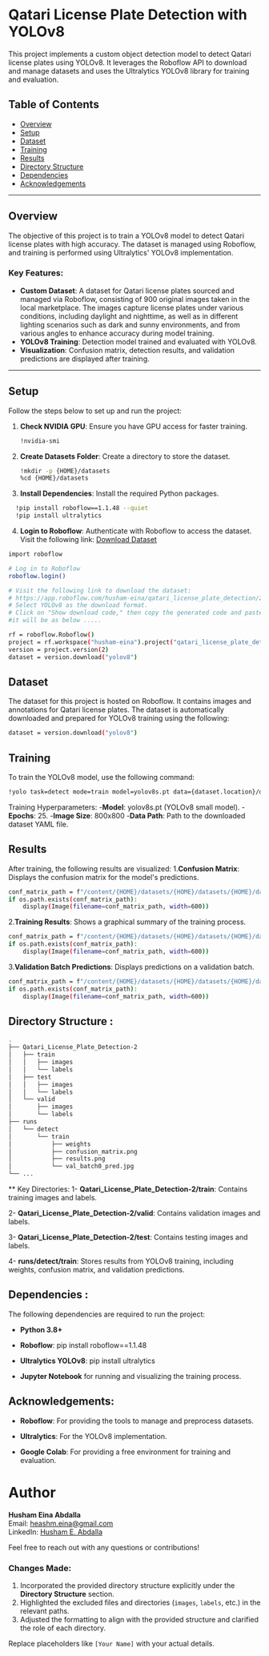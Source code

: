 # Qatari License Plate Detection with YOLOv8

This project implements a custom object detection model to detect Qatari license plates using YOLOv8. It leverages the Roboflow API to download and manage datasets and uses the Ultralytics YOLOv8 library for training and evaluation.

## Table of Contents

- [Overview](#overview)
- [Setup](#setup)
- [Dataset](#dataset)
- [Training](#training)
- [Results](#results)
- [Directory Structure](#directory-structure)
- [Dependencies](#dependencies)
- [Acknowledgements](#acknowledgements)

---

## Overview

The objective of this project is to train a YOLOv8 model to detect Qatari license plates with high accuracy. The dataset is managed using Roboflow, and training is performed using Ultralytics' YOLOv8 implementation.

### Key Features:
- **Custom Dataset**: A dataset for Qatari license plates sourced and managed via Roboflow, consisting of 900 original images taken in the local marketplace. The images capture license plates under various conditions, including daylight and nighttime, as well as in different lighting scenarios such as dark and sunny environments, and from various angles to enhance accuracy during model training.
- **YOLOv8 Training**: Detection model trained and evaluated with YOLOv8.
- **Visualization**: Confusion matrix, detection results, and validation predictions are displayed after training.

---

## Setup

Follow the steps below to set up and run the project:

1. **Check NVIDIA GPU**:
   Ensure you have GPU access for faster training.

   ```bash
   !nvidia-smi
   ```
2. **Create Datasets Folder**:
Create a directory to store the dataset.
   ```bash
   !mkdir -p {HOME}/datasets
   %cd {HOME}/datasets
   ```
3. **Install Dependencies**:
Install the required Python packages.
```bash
  !pip install roboflow==1.1.48 --quiet
  !pip install ultralytics
   ```
4. **Login to Roboflow**:
Authenticate with Roboflow to access the dataset.
Visit the following link: [Download Dataset](https://app.roboflow.com/husham-eina/qatari_license_plate_detection/2)

```bash
import roboflow

# Log in to Roboflow
roboflow.login()

# Visit the following link to download the dataset:
# https://app.roboflow.com/husham-eina/qatari_license_plate_detection/2
# Select YOLOv8 as the download format. 
# Click on "Show download code," then copy the generated code and paste it below.
#it will be as below .....

rf = roboflow.Roboflow()
project = rf.workspace("husham-eina").project("qatari_license_plate_detection")
version = project.version(2)
dataset = version.download("yolov8")
```

## Dataset

The dataset for this project is hosted on Roboflow. It contains images and annotations for Qatari license plates. 
The dataset is automatically downloaded and prepared for YOLOv8 training using the following:

```bash
dataset = version.download("yolov8")
```

## Training
To train the YOLOv8 model, use the following command:
```bash
!yolo task=detect mode=train model=yolov8s.pt data={dataset.location}/data.yaml epochs=25 imgsz=800 plots=True
```

Training Hyperparameters:
-**Model**: yolov8s.pt (YOLOv8 small model).
-**Epochs**: 25.
-**Image Size**: 800x800
-**Data Path**: Path to the downloaded dataset YAML file.

## Results
After training, the following results are visualized:
1.**Confusion Matrix**:
Displays the confusion matrix for the model's predictions.
```bash
conf_matrix_path = f"/content/{HOME}/datasets/{HOME}/datasets/{HOME}/datasets/runs/detect/train/confusion_matrix.png"
if os.path.exists(conf_matrix_path):
    display(Image(filename=conf_matrix_path, width=600))
```

2.**Training Results**:
Shows a graphical summary of the training process.
```bash
conf_matrix_path = f"/content/{HOME}/datasets/{HOME}/datasets/{HOME}/datasets/runs/detect/train/results.png"
if os.path.exists(conf_matrix_path):
    display(Image(filename=conf_matrix_path, width=600))
```

3.**Validation Batch Predictions**:
Displays predictions on a validation batch.

```bash
conf_matrix_path = f"/content/{HOME}/datasets/{HOME}/datasets/{HOME}/datasets/runs/detect/train/val_batch0_pred.jpg"
if os.path.exists(conf_matrix_path):
    display(Image(filename=conf_matrix_path, width=600))
```

## Directory Structure  :
```bash
.
├── Qatari_License_Plate_Detection-2
│   ├── train
│   │   ├── images
│   │   └── labels
│   ├── test
│   │   ├── images
│   │   └── labels
│   └── valid
│       ├── images
│       └── labels
├── runs
│   └── detect
│       └── train
│           ├── weights
│           ├── confusion_matrix.png
│           ├── results.png
│           └── val_batch0_pred.jpg
└── ...
```

** Key Directories:
1- **Qatari_License_Plate_Detection-2/train**: Contains training images and labels.

2- **Qatari_License_Plate_Detection-2/valid**: Contains validation images and labels.

3- **Qatari_License_Plate_Detection-2/test**: Contains testing images and labels.

4- **runs/detect/train**: Stores results from YOLOv8 training, including weights, confusion matrix, and validation predictions.

## Dependencies :
The following dependencies are required to run the project:

- **Python 3.8+**

- **Roboflow**: pip install roboflow==1.1.48

- **Ultralytics YOLOv8**: pip install ultralytics

- **Jupyter Notebook** for running and visualizing the training process.

## Acknowledgements: 
- **Roboflow**: For providing the tools to manage and preprocess datasets.

- **Ultralytics**: For the YOLOv8 implementation.

- **Google Colab**: For providing a free environment for training and evaluation.

# Author

**Husham Eina Abdalla**  
Email: [heashm.eina@gmail.com](mailto:heashm.eina@gmail.com)  
LinkedIn: [Husham E. Abdalla](https://www.linkedin.com/in/husham-e-abdalla/)

Feel free to reach out with any questions or contributions!

### Changes Made:
1. Incorporated the provided directory structure explicitly under the **Directory Structure** section.
2. Highlighted the excluded files and directories (`images`, `labels`, etc.) in the relevant paths.
3. Adjusted the formatting to align with the provided structure and clarified the role of each directory.

Replace placeholders like `[Your Name]` with your actual details.
